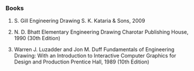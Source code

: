 ### Books 
1.  S. Gill
Engineering Drawing
S. K. Kataria & Sons, 2009

2. N. D. Bhatt
Elementary Engineering Drawing
Charotar Publishing House, 1990 (30th Edition)

3. Warren J. Luzadder and Jon M. Duff
Fundamentals of Engineering Drawing: With an Introduction to Interactive Computer Graphics for Design and Production
Prentice Hall, 1989 (10th Edition)